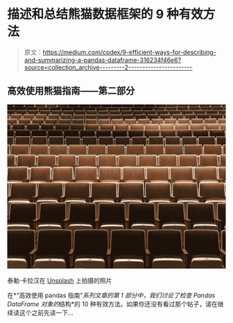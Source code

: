 # 描述和总结熊猫数据框架的 9 种有效方法

> 原文：<https://medium.com/codex/9-efficient-ways-for-describing-and-summarizing-a-pandas-dataframe-316234f46e6?source=collection_archive---------2----------------------->

## 高效使用熊猫指南——第二部分

![](img/60af194f896433aa2e3771b86a6fbd8b.png)

泰勒·卡拉汉在 [Unsplash](https://unsplash.com/?utm_source=unsplash&utm_medium=referral&utm_content=creditCopyText) 上拍摄的照片

在*“高效使用 pandas 指南”*系列文章的第 1 部分中，我们讨论了检查 Pandas DataFrame 对象的*结构*的 10 种有效方法。如果你还没有看过那个帖子，请在继续读这个之前先读一下…